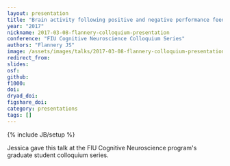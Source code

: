 ```yaml
---
layout: presentation
title: "Brain activity following positive and negative performance feedback among abstinent smokers"
year: "2017"
nickname: 2017-03-08-flannery-colloquium-presentation
conference: "FIU Cognitive Neuroscience Colloquium Series"
authors: "Flannery JS"
image: /assets/images/talks/2017-03-08-flannery-colloquium-presentation.png
redirect_from:
slides:
osf:
github:
f1000:
doi:
dryad_doi:
figshare_doi:
category: presentations
tags: []
---
```

{% include JB/setup %}

Jessica gave this talk at the FIU Cognitive Neuroscience program's graduate student colloquium series.
